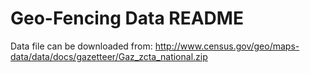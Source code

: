 # Geo-Fencing Data README

Data file can be downloaded from: 
http://www.census.gov/geo/maps-data/data/docs/gazetteer/Gaz_zcta_national.zip
